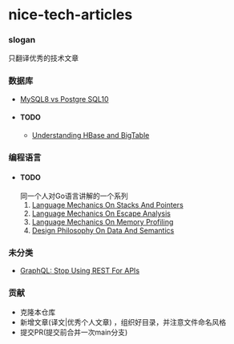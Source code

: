 # nice-tech-articles
### slogan
只翻译优秀的技术文章
    
### 数据库
-  [MySQL8 vs Postgre SQL10](https://github.com/chaseSpace/medium-nice-articles/blob/main/database/MySQL8_vs_PostgreSQL10.md)
-   #### TODO
    -   [Understanding HBase and BigTable](https://dzone.com/articles/understanding-hbase-and-bigtab)

### 编程语言
-   #### TODO
    同一个人对Go语言讲解的一个系列
    1) [Language Mechanics On Stacks And Pointers](https://ardanlabs.com/blog/2017/05/language-mechanics-on-stacks-and-pointers.html)
    2) [Language Mechanics On Escape Analysis](https://ardanlabs.com/blog/2017/05/language-mechanics-on-escape-analysis.html)
    3) [Language Mechanics On Memory Profiling](https://ardanlabs.com/blog/2017/06/language-mechanics-on-memory-profiling.html)
    4) [Design Philosophy On Data And Semantics](https://www.ardanlabs.com/blog/2017/06/design-philosophy-on-data-and-semantics.html)

### 未分类
-  [GraphQL: Stop Using REST For APIs](https://github.com/chaseSpace/medium-nice-articles/blob/main/GraphQL-StopUsingRESTForAPIs.md)


### 贡献
-   克隆本仓库
-   新增文章(译文|优秀个人文章) ，组织好目录，并注意文件命名风格
-   提交PR(提交前合并一次main分支)